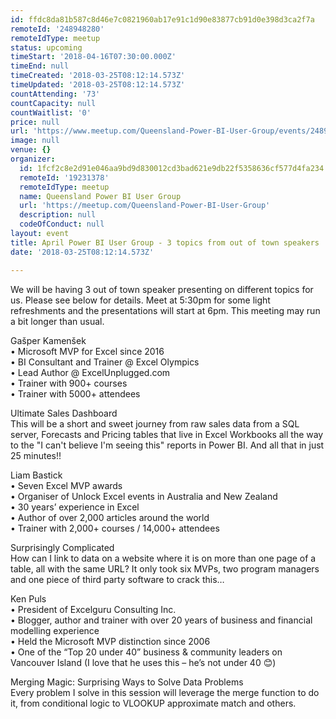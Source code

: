 ```yaml
---
id: ffdc8da81b587c8d46e7c0821960ab17e91c1d90e83877cb91d0e398d3ca2f7a
remoteId: '248948280'
remoteIdType: meetup
status: upcoming
timeStart: '2018-04-16T07:30:00.000Z'
timeEnd: null
timeCreated: '2018-03-25T08:12:14.573Z'
timeUpdated: '2018-03-25T08:12:14.573Z'
countAttending: '73'
countCapacity: null
countWaitlist: '0'
price: null
url: 'https://www.meetup.com/Queensland-Power-BI-User-Group/events/248948280/'
image: null
venue: {}
organizer:
  id: 1fcf2c8e2d91e046aa9bd9d830012cd3bad621e9db22f5358636cf577d4fa234
  remoteId: '19231378'
  remoteIdType: meetup
  name: Queensland Power BI User Group
  url: 'https://meetup.com/Queensland-Power-BI-User-Group'
  description: null
  codeOfConduct: null
layout: event
title: April Power BI User Group - 3 topics from out of town speakers
date: '2018-03-25T08:12:14.573Z'

---
```

<p>We will be having 3 out of town speaker presenting on different topics for us. Please see below for details. Meet at 5:30pm for some light refreshments and the presentations will start at 6pm. This meeting may run a bit longer than usual.</p> <p>Gašper Kamenšek<br/>• Microsoft MVP for Excel since 2016<br/>• BI Consultant and Trainer @ Excel Olympics<br/>• Lead Author @ ExcelUnplugged.com<br/>• Trainer with 900+ courses<br/>• Trainer with 5000+ attendees</p> <p>Ultimate Sales Dashboard<br/>This will be a short and sweet journey from raw sales data from a SQL server, Forecasts and Pricing tables that live in Excel Workbooks all the way to the "I can't believe I'm seeing this" reports in Power BI. And all that in just 25 minutes!!</p> <p>Liam Bastick<br/>• Seven Excel MVP awards<br/>• Organiser of Unlock Excel events in Australia and New Zealand<br/>• 30 years’ experience in Excel<br/>• Author of over 2,000 articles around the world<br/>• Trainer with 2,000+ courses / 14,000+ attendees</p> <p>Surprisingly Complicated<br/>How can I link to data on a website where it is on more than one page of a table, all with the same URL? It only took six MVPs, two program managers and one piece of third party software to crack this…</p> <p>Ken Puls<br/>• President of Excelguru Consulting Inc.<br/>• Blogger, author and trainer with over 20 years of business and financial modelling experience<br/>• Held the Microsoft MVP distinction since 2006<br/>• One of the “Top 20 under 40” business &amp; community leaders on Vancouver Island (I love that he uses this – he’s not under 40 😊)</p> <p>Merging Magic: Surprising Ways to Solve Data Problems<br/>Every problem I solve in this session will leverage the merge function to do it, from conditional logic to VLOOKUP approximate match and others.</p>
